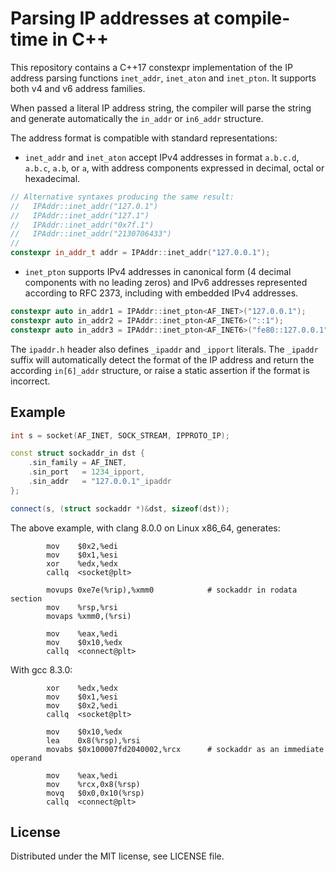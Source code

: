 # Parsing IP addresses at compile-time in C++

This repository contains a C++17 constexpr implementation of the IP address parsing functions ``inet_addr``, ``inet_aton`` and ``inet_pton``. It supports both v4 and v6 address families.

When passed a literal IP address string, the compiler will parse the string and generate automatically the ``in_addr`` or ``in6_addr`` structure.

The address format is compatible with standard representations:
- ``inet_addr`` and ``inet_aton`` accept IPv4 addresses in format ``a.b.c.d``, ``a.b.c``, ``a.b``, or ``a``, with address components expressed in decimal, octal or hexadecimal.

```c++
// Alternative syntaxes producing the same result:
//   IPAddr::inet_addr("127.0.1")
//   IPAddr::inet_addr("127.1")
//   IPAddr::inet_addr("0x7f.1")
//   IPAddr::inet_addr("2130706433")
//
constexpr in_addr_t addr = IPAddr::inet_addr("127.0.0.1");
```

- ``inet_pton`` supports IPv4 addresses in canonical form (4 decimal components with no leading zeros) and IPv6 addresses represented according to RFC 2373, including with embedded IPv4 addresses.

```c++
constexpr auto in_addr1 = IPAddr::inet_pton<AF_INET>("127.0.0.1");
constexpr auto in_addr2 = IPAddr::inet_pton<AF_INET6>("::1");
constexpr auto in_addr3 = IPAddr::inet_pton<AF_INET6>("fe80::127.0.0.1"); // IPv4-in-IPv6 syntax
```

The ``ipaddr.h`` header also defines ``_ipaddr`` and ``_ipport`` literals. The ``_ipaddr`` suffix will automatically detect the format of the IP address and return the according ``in[6]_addr`` structure, or raise a static assertion if the format is incorrect.

## Example

```c++
int s = socket(AF_INET, SOCK_STREAM, IPPROTO_IP);

const struct sockaddr_in dst {
    .sin_family = AF_INET,
    .sin_port   = 1234_ipport,
    .sin_addr   = "127.0.0.1"_ipaddr
};

connect(s, (struct sockaddr *)&dst, sizeof(dst));
```

The above example, with clang 8.0.0 on Linux x86_64, generates:

```objdump
        mov    $0x2,%edi
        mov    $0x1,%esi
        xor    %edx,%edx
        callq  <socket@plt>

        movups 0xe7e(%rip),%xmm0            # sockaddr in rodata section
        mov    %rsp,%rsi
        movaps %xmm0,(%rsi)

        mov    %eax,%edi
        mov    $0x10,%edx
        callq  <connect@plt>
```

With gcc 8.3.0:

```objdump
        xor    %edx,%edx
        mov    $0x1,%esi
        mov    $0x2,%edi
        callq  <socket@plt>

        mov    $0x10,%edx
        lea    0x8(%rsp),%rsi
        movabs $0x100007fd2040002,%rcx      # sockaddr as an immediate operand

        mov    %eax,%edi
        mov    %rcx,0x8(%rsp)
        movq   $0x0,0x10(%rsp)
        callq  <connect@plt>
```

## License

Distributed under the MIT license, see LICENSE file.
